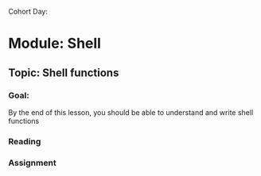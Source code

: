 Cohort Day:

# Module: Shell

## Topic: Shell functions

### Goal:
By the end of this lesson, you should be able to understand and write shell functions

### Reading

### Assignment
